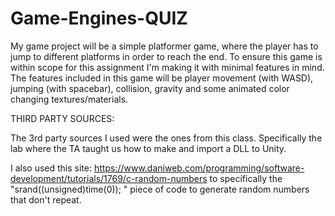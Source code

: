 # Game-Engines-QUIZ

My game project will be a simple platformer game, where the player has to jump to different platforms in order to reach the end. To ensure this game is within scope for this assignment I'm making it with minimal features in mind. The features included in this game will be player movement (with WASD), jumping (with spacebar), collision, gravity and some animated color changing textures/materials.


THIRD PARTY SOURCES: 


The 3rd party sources I used were the ones from this class. Specifically the lab where the TA taught us how to make and import a DLL to Unity.

I also used this site: https://www.daniweb.com/programming/software-development/tutorials/1769/c-random-numbers to specifically the "srand((unsigned)time(0)); " piece of code to generate random numbers that don't repeat.




